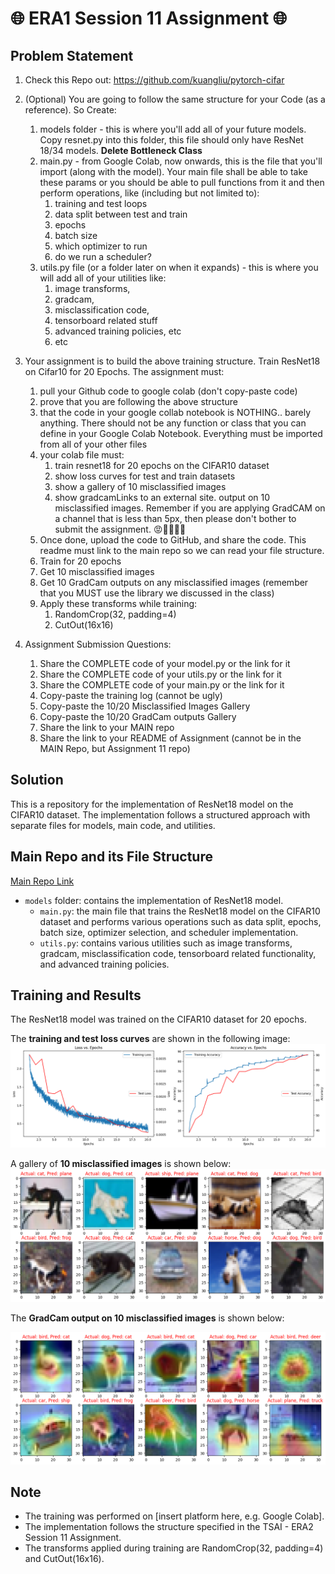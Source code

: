 # 🌐 ERA1 Session 11 Assignment 🌐

## Problem Statement
1. Check this Repo out: https://github.com/kuangliu/pytorch-cifar  
2. (Optional) You are going to follow the same structure for your Code (as a reference). So Create:  
    1. models folder - this is where you'll add all of your future models. Copy resnet.py into this folder, this file should only have ResNet 18/34 models. **Delete Bottleneck Class**  
    2. main.py - from Google Colab, now onwards, this is the file that you'll import (along with the model). Your main file shall be able to take these params or you should be able to pull functions from it and then perform operations, like (including but not limited to):  
        1. training and test loops  
        2. data split between test and train  
        3. epochs  
        4. batch size  
        5. which optimizer to run  
        6. do we run a scheduler?  
    3. utils.py file (or a folder later on when it expands) - this is where you will add all of your utilities like:  
        1. image transforms,  
        2. gradcam,  
        3. misclassification code,  
        4. tensorboard related stuff  
        5. advanced training policies, etc  
        6. etc  
3. Your assignment is to build the above training structure. Train ResNet18 on Cifar10 for 20 Epochs. The assignment must:  
    1. pull your Github code to google colab (don't copy-paste code)  
    2. prove that you are following the above structure  
    3. that the code in your google collab notebook is NOTHING.. barely anything. There should not be any function or class that you can define in your Google Colab Notebook. Everything must be imported from all of your other files  
    4. your colab file must:  
        1. train resnet18 for 20 epochs on the CIFAR10 dataset  
        2. show loss curves for test and train datasets  
        3. show a gallery of 10 misclassified images  
        4. show gradcamLinks to an external site. output on 10 misclassified images. Remember if you are applying GradCAM on a channel that is less than 5px, then please don't bother to submit the assignment. 😡🤬🤬🤬🤬  
    5. Once done, upload the code to GitHub, and share the code. This readme must link to the main repo so we can read your file structure.  
    6. Train for 20 epochs  
    7. Get 10 misclassified images  
    8. Get 10 GradCam outputs on any misclassified images (remember that you MUST use the library we discussed in the class)  
    9. Apply these transforms while training:  
        1. RandomCrop(32, padding=4)  
        2. CutOut(16x16)  
4. Assignment Submission Questions:

    1. Share the COMPLETE code of your model.py or the link for it  
    2. Share the COMPLETE code of your utils.py or the link for it  
    3. Share the COMPLETE code of your main.py or the link for it  
    4. Copy-paste the training log (cannot be ugly)  
    5. Copy-paste the 10/20 Misclassified Images Gallery  
    6. Copy-paste the 10/20 GradCam outputs Gallery  
    7. Share the link to your MAIN repo  
    8. Share the link to your README of Assignment  (cannot be in the MAIN Repo, but Assignment 11 repo)  

## Solution
This is a repository for the implementation of ResNet18 model on the CIFAR10 dataset. The implementation follows a structured approach with separate files for models, main code, and utilities.

## Main Repo and its File Structure
[Main Repo Link](https://github.com/DhrubaAdhikary/ERA_V2/tree/94580869712d7ee83fd2323334cb953d839d0436/pytorch-era2-main)  
- `models` folder: contains the implementation of ResNet18 model.
    - `main.py`: the main file that trains the ResNet18 model on the CIFAR10 dataset and performs various operations such as data split, epochs, batch size, optimizer selection, and scheduler implementation.
    - `utils.py`: contains various utilities such as image transforms, gradcam, misclassification code, tensorboard related functionality, and advanced training policies.

## Training and Results
The ResNet18 model was trained on the CIFAR10 dataset for 20 epochs. 

The **training and test loss curves** are shown in the following image:  
![loss_graph](./images/loss_accuracy_graph.png)

A gallery of **10 misclassified images** is shown below: 
![miss_classified](./images/miss_classified_images.png)

The **GradCam output on 10 misclassified images** is shown below:  

![gradCam](./images/gradCam.png)

## Note
- The training was performed on [insert platform here, e.g. Google Colab].  
- The implementation follows the structure specified in the TSAI - ERA2 Session 11 Assignment.  
- The transforms applied during training are RandomCrop(32, padding=4) and CutOut(16x16).  
